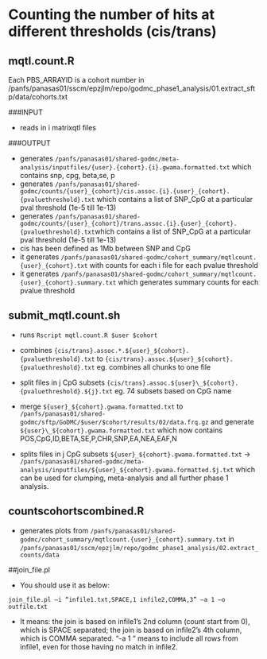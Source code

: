 # Counting the number of hits at different thresholds (cis/trans)

## mqtl.count.R 

Each PBS_ARRAYID is a cohort number in /panfs/panasas01/sscm/epzjlm/repo/godmc_phase1_analysis/01.extract_sftp/data/cohorts.txt

###INPUT
- reads in i matrixqtl files

###OUTPUT
- generates `/panfs/panasas01/shared-godmc/meta-analysis/inputfiles/{user}.{cohort}.{i}.gwama.formatted.txt` which contains snp, cpg, beta,se, p
- generates `/panfs/panasas01/shared-godmc/counts/{user}_{cohort}/cis.assoc.{i}.{user}_{cohort}.{pvaluethreshold}.txt` which contains a list of SNP_CpG at a particular pval threshold (1e-5 till 1e-13)
- generates `/panfs/panasas01/shared-godmc/counts/{user}_{cohort}/trans.assoc.{i}.{user}_{cohort}.{pvaluethreshold}.txt`which contains a list of SNP_CpG at a particular pval threshold (1e-5 till 1e-13)
- cis has been defined as 1Mb between SNP and CpG
- it generates `/panfs/panasas01/shared-godmc/cohort_summary/mqtlcount.{user}_{cohort}.txt` with counts for each i file for each pvalue threshold
- it generates `/panfs/panasas01/shared-godmc/cohort_summary/mqtlcount.{user}_{cohort}.summary.txt` which generates summary counts for each pvalue threshold


## submit_mqtl.count.sh
- runs `Rscript mqtl.count.R $user $cohort`
- combines `{cis/trans}.assoc.*.${user}_${cohort}.{pvaluethreshold}.txt` to `{cis/trans}.assoc.${user}_${cohort}.{pvaluethreshold}.txt` eg. combines all chunks to one file
- split files in j CpG subsets `{cis/trans}.assoc.${user}\_${cohort}.{pvaluethreshold}.${j}.txt` eg. 74 subsets based on CpG name

- merge `${user}_${cohort}.gwama.formatted.txt` to `/panfs/panasas01/shared-godmc/sftp/GoDMC/$user/$cohort/results/02/data.frq.gz` and generate `${user}\_${cohort}.gwama.formatted.txt` which now contains POS,CpG,ID,BETA,SE,P,CHR,SNP,EA,NEA,EAF,N
- splits files in j CpG subsets `${user}_${cohort}.gwama.formatted.txt` -> `/panfs/panasas01/shared-godmc/meta-analysis/inputfiles/${user}_${cohort}.gwama.formatted.$j.txt` which can be used for clumping, meta-analysis and all further phase 1 analysis.

## countscohortscombined.R
- generates plots from  `/panfs/panasas01/shared-godmc/cohort_summary/mqtlcount.{user}_{cohort}.summary.txt` in `/panfs/panasas01/sscm/epzjlm/repo/godmc_phase1_analysis/02.extract_counts/data`

##join_file.pl
- You should use it as below:

```
join_file.pl –i “infile1.txt,SPACE,1 infile2,COMMA,3” –a 1 –o outfile.txt
``` 

- It means: the join is based on infile1’s 2nd column (count start from 0), which is SPACE separated; the join is based on infile2’s 4th column, which is COMMA separated.
“-a 1 “ means to include all rows from infile1, even for those having no match in infile2.


